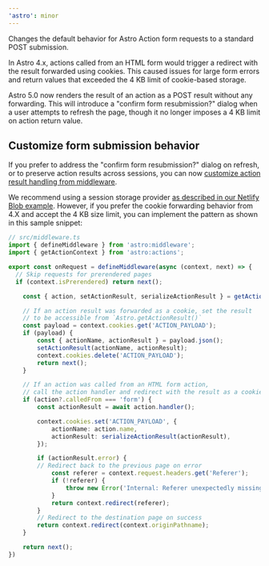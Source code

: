 ```yaml
---
'astro': minor
---
```


Changes the default behavior for Astro Action form requests to a standard POST submission.

In Astro 4.x, actions called from an HTML form would trigger a redirect with the result forwarded using cookies. This caused issues for large form errors and return values that exceeded the 4 KB limit of cookie-based storage.

Astro 5.0 now renders the result of an action as a POST result without any forwarding. This will introduce a "confirm form resubmission?" dialog when a user attempts to refresh the page, though it no longer imposes a 4 KB limit on action return value.

## Customize form submission behavior

If you prefer to address the "confirm form resubmission?" dialog on refresh, or to preserve action results across sessions, you can now [customize action result handling from middleware](/en/guides/actions/#advanced-persist-action-results-with-a-session).

We recommend using a session storage provider [as described in our Netlify Blob example](/en/guides/actions/#advanced-persist-action-results-with-a-session). However, if you prefer the cookie forwarding behavior from 4.X and accept the 4 KB size limit, you can implement the pattern as shown in this sample snippet:

```ts 
// src/middleware.ts
import { defineMiddleware } from 'astro:middleware';
import { getActionContext } from 'astro:actions';

export const onRequest = defineMiddleware(async (context, next) => {
  // Skip requests for prerendered pages
  if (context.isPrerendered) return next();

	const { action, setActionResult, serializeActionResult } = getActionContext(context);

	// If an action result was forwarded as a cookie, set the result
	// to be accessible from `Astro.getActionResult()`
	const payload = context.cookies.get('ACTION_PAYLOAD');
	if (payload) {
		const { actionName, actionResult } = payload.json();
		setActionResult(actionName, actionResult);
		context.cookies.delete('ACTION_PAYLOAD');
		return next();
	}

	// If an action was called from an HTML form action,
	// call the action handler and redirect with the result as a cookie.
	if (action?.calledFrom === 'form') {
		const actionResult = await action.handler();

		context.cookies.set('ACTION_PAYLOAD', {
			actionName: action.name,
			actionResult: serializeActionResult(actionResult),
		});

		if (actionResult.error) {
		// Redirect back to the previous page on error
			const referer = context.request.headers.get('Referer');
			if (!referer) {
				throw new Error('Internal: Referer unexpectedly missing from Action POST request.');
			}
			return context.redirect(referer);
		}
		// Redirect to the destination page on success
		return context.redirect(context.originPathname);
	}

	return next();
})
```
